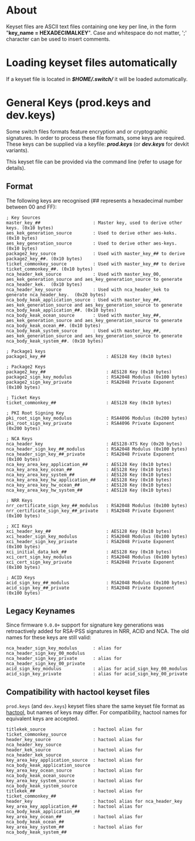 
# About
Keyset files are ASCII text files containing one key per line, in the form "__key_name = HEXADECIMALKEY__". Case and whitespace do not matter, ';' character can be used to insert comments.

# Loading keyset files automatically
If a keyset file is located in ___$HOME/.switch/___ it will be loaded automatically.

# General Keys (prod.keys and dev.keys)
Some switch files formats feature encryption and or cryptographic signatures. In order to process these file formats, some keys are required. These keys can be supplied via a keyfile: ___prod.keys___ (or ___dev.keys___ for devkit variants).

This keyset file can be provided via the command line (refer to usage for details).

## Format
The following keys are recognised (## represents a hexadecimal number between 00 and FF):

```
; Key Sources
master_key_##                    : Master key, used to derive other keys. (0x10 bytes)
aes_kek_generation_source        : Used to derive other aes-keks. (0x10 bytes)
aes_key_generation_source        : Used to derive other aes-keys. (0x10 bytes)
package2_key_source              : Used with master_key_## to derive package2_key_##. (0x10 bytes)
ticket_commonkey_source          : Used with master_key_## to derive ticket_commonkey_##. (0x10 bytes)
nca_header_kek_source            : Used with master_key_00, aes_kek_generation_source and aes_key_generation_source to generate nca_header_kek.  (0x10 bytes)
nca_header_key_source            : Used with nca_header_kek to generate nca_header_key.  (0x20 bytes)
nca_body_keak_application_source : Used with master_key_##, aes_kek_generation_source and aes_key_generation_source to generate nca_body_keak_application_##. (0x10 bytes)
nca_body_keak_ocean_source       : Used with master_key_##, aes_kek_generation_source and aes_key_generation_source to generate nca_body_keak_ocean_##. (0x10 bytes)
nca_body_keak_system_source      : Used with master_key_##, aes_kek_generation_source and aes_key_generation_source to generate nca_body_keak_system_##. (0x10 bytes)

; Package1 keys
package1_key_##                       : AES128 Key (0x10 bytes)

; Package2 Keys 
package2_key_##                       : AES128 Key (0x10 bytes)
package2_sign_key_modulus             : RSA2048 Modulus (0x100 bytes)
package2_sign_key_private             : RSA2048 Private Exponent (0x100 bytes)

; Ticket Keys
ticket_commonkey_##                   : AES128 Key (0x10 bytes)

; PKI Root Signing Key
pki_root_sign_key_modulus             : RSA4096 Modulus (0x200 bytes)
pki_root_sign_key_private             : RSA4096 Private Exponent (0x200 bytes)

; NCA Keys
nca_header_key                        : AES128-XTS Key (0x20 bytes)
nca_header_sign_key_##_modulus        : RSA2048 Modulus (0x100 bytes)
nca_header_sign_key_##_private        : RSA2048 Private Exponent (0x100 bytes)
nca_key_area_key_application_##       : AES128 Key (0x10 bytes)
nca_key_area_key_ocean_##             : AES128 Key (0x10 bytes)
nca_key_area_key_system_##            : AES128 Key (0x10 bytes)
nca_key_area_key_hw_application_##    : AES128 Key (0x10 bytes)
nca_key_area_key_hw_ocean_##          : AES128 Key (0x10 bytes)
nca_key_area_key_hw_system_##         : AES128 Key (0x10 bytes)

; NRR Keys
nrr_certificate_sign_key_##_modulus   : RSA2048 Modulus (0x100 bytes)
nrr_certificate_sign_key_##_private   : RSA2048 Private Exponent (0x100 bytes)

; XCI Keys
xci_header_key_##                     : AES128 Key (0x10 bytes)
xci_header_sign_key_modulus           : RSA2048 Modulus (0x100 bytes)
xci_header_sign_key_private           : RSA2048 Private Exponent (0x100 bytes)
xci_initial_data_kek_##               : AES128 Key (0x10 bytes)
xci_cert_sign_key_modulus             : RSA2048 Modulus (0x100 bytes)
xci_cert_sign_key_private             : RSA2048 Private Exponent (0x100 bytes)

; ACID Keys
acid_sign_key_##_modulus              : RSA2048 Modulus (0x100 bytes)
acid_sign_key_##_private              : RSA2048 Private Exponent (0x100 bytes)
```

## Legacy Keynames
Since firmware `9.0.0+` support for signature key generations was retroactively added for RSA-PSS signatures in NRR, ACID and NCA. The old names for these keys are still valid:
```
nca_header_sign_key_modulus      : alias for nca_header_sign_key_00_modulus
nca_header_sign_key_private      : alias for nca_header_sign_key_00_private
acid_sign_key_modulus            : alias for acid_sign_key_00_modulus
acid_sign_key_private            : alias for acid_sign_key_00_private
```

## Compatibility with hactool keyset files
`prod.keys` (and `dev.keys`) keyset files share the same keyset file format as [hactool](https://github.com/SciresM/hactool/blob/master/KEYS.md), but names of keys may differ. For compatibility, hactool names for equivalent keys are accepted.
```
titlekek_source                  : hactool alias for ticket_commonkey_source
header_key_source                : hactool alias for nca_header_key_source
header_kek_source                : hactool alias for nca_header_kek_source
key_area_key_application_source  : hactool alias for nca_body_keak_application_source
key_area_key_ocean_source        : hactool alias for nca_body_keak_ocean_source
key_area_key_system_source       : hactool alias for nca_body_keak_system_source 
titlekek_##                      : hactool alias for ticket_commonkey_##
header_key                       : hactool alias for nca_header_key
key_area_key_application_##      : hactool alias for nca_body_keak_application_##
key_area_key_ocean_##            : hactool alias for nca_body_keak_ocean_##
key_area_key_system_##           : hactool alias for nca_body_keak_system_##
```